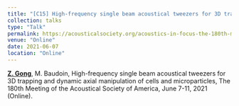 ```yaml
---
title: "[C15] High-frequency single beam acoustical tweezers for 3D trapping and dynamic axial manipulation of cells and microparticles"
collection: talks
type: "Talk"
permalink: https://acousticalsociety.org/acoustics-in-focus-the-180th-meeting-of-the-acoustical-society-of-america-8-10-june-2021/
venue: "Online"
date: 2021-06-07
location: "Online"
---
```


<u><b>Z. Gong</b></u>, M. Baudoin, High-frequency single beam acoustical tweezers for 3D trapping and dynamic axial manipulation of cells and microparticles, The 180th Meeting of the Acoustical Society of America, June 7-11, 2021 (Online).
